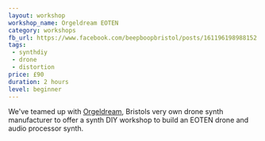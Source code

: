 ```yaml
---
layout: workshop
workshop_name: Orgeldream EOTEN
category: workshops
fb_url: https://www.facebook.com/beepboopbristol/posts/161196198988152
tags:
 - synthdiy
 - drone
 - distortion
price: £90
duration: 2 hours
level: beginner
---
```


We've teamed up with [Orgeldream](https://www.facebook.com/Orgeldream/), Bristols very own drone synth manufacturer to offer a synth DIY workshop to build an EOTEN drone and audio processor synth.
